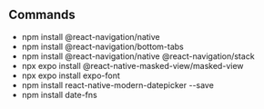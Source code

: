 ## Commands

- npm install @react-navigation/native
- npm install @react-navigation/bottom-tabs
- npm install @react-navigation/native @react-navigation/stack
- npx expo install @react-native-masked-view/masked-view
- npx expo install expo-font
- npm install react-native-modern-datepicker --save
- npm install date-fns
